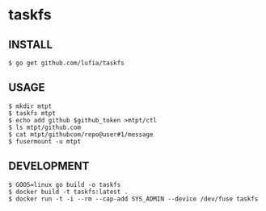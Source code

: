 # taskfs

## INSTALL

```
$ go get github.com/lufia/taskfs
```

## USAGE

```
$ mkdir mtpt
$ taskfs mtpt
$ echo add github $github_token >mtpt/ctl
$ ls mtpt/github.com
$ cat mtpt/githubcom/repo@user#1/message
$ fusermount -u mtpt
```

## DEVELOPMENT

```
$ GOOS=linux go build -o taskfs
$ docker build -t taskfs:latest .
$ docker run -t -i --rm --cap-add SYS_ADMIN --device /dev/fuse taskfs
```
